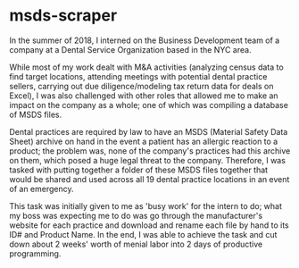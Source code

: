 # msds-scraper

In the summer of 2018, I interned on the Business Development team of a company at a Dental Service Organization based in the NYC area. 

While most of my work dealt with M&A activities (analyzing census data to find target locations, attending meetings with potential dental practice sellers, carrying out due diligence/modeling tax return data for deals on Excel), I was also challenged with other roles that allowed me to make an impact on the company as a whole; one of which was compiling a database of MSDS files.

Dental practices are required by law to have an MSDS (Material Safety Data Sheet) archive on hand in the event a patient has an allergic reaction to a product; the problem was, none of the company's practices had this archive on them, which posed a huge legal threat to the company. Therefore, I was tasked with putting together a folder of these MSDS files together that would be shared and used across all 19 dental practice locations in an event of an emergency.

This task was initially given to me as 'busy work' for the intern to do; what my boss was expecting me to do was go through the manufacturer's website for each practice and download and rename each file by hand to its ID# and Product Name. In the end, I was able to achieve the task and cut down about 2 weeks' worth of menial labor into 2 days of productive programming.
